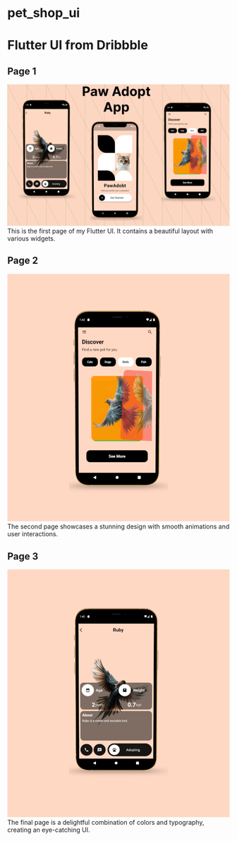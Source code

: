 # pet_shop_ui
# Flutter UI from Dribbble

## Page 1

![Page 1](assets/md_images/Frame%206.png)
This is the first page of my Flutter UI. It contains a beautiful layout with various widgets.

## Page 2

![Page 2](assets/md_images/Frame%207.png)
The second page showcases a stunning design with smooth animations and user interactions.

## Page 3

![Page 3](assets/md_images/Frame%208.png)
The final page is a delightful combination of colors and typography, creating an eye-catching UI.

